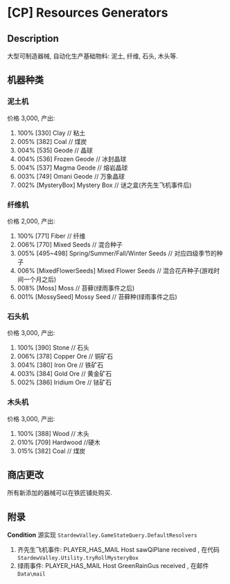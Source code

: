 ﻿# [CP] Resources Generators

## Description

大型可制造器械, 自动化生产基础物料: 泥土, 纤维, 石头, 木头等.

## 机器种类

### 泥土机

价格 3,000, 产出:

1. 100% \[330] Clay // 粘土
2. 005% \[382] Coal // 煤炭
3. 004% \[535] Geode // 晶球
4. 004% \[536] Frozen Geode // 冰封晶球
5. 004% \[537] Magma Geode // 熔岩晶球
6. 003% \[749] Omani Geode // 万象晶球
7. 002% \[MysteryBox] Mystery Box // 谜之盒\(齐先生飞机事件后)

### 纤维机

价格 2,000, 产出:

1. 100% \[771] Fiber // 纤维
2. 006% \[770] Mixed Seeds // 混合种子
3. 005% \[495~498] Spring/Summer/Fall/Winter Seeds // 对应四级季节的种子
4. 006% \[MixedFlowerSeeds] Mixed Flower Seeds // 混合花卉种子\(游戏时间一个月之后)
5. 008% \[Moss] Moss // 苔藓\(绿雨事件之后)
6. 001% \[MossySeed] Mossy Seed // 苔藓种\(绿雨事件之后)


### 石头机

价格 3,000, 产出:

1. 100% \[390] Stone // 石头
2. 006% \[378] Copper Ore // 铜矿石
3. 004% \[380] Iron Ore // 铁矿石
4. 003% \[384] Gold Ore // 黄金矿石
5. 002% \[386] Iridium Ore // 铱矿石

### 木头机

价格 3,000, 产出:

1. 100% \[388] Wood // 木头
2. 010% \[709] Hardwood //硬木
3. 015% \[382] Coal // 煤炭

## 商店更改

所有新添加的器械可以在铁匠铺处购买.

## 附录

**Condition** 源实现 `StardewValley.GameStateQuery.DefaultResolvers`

1. 齐先生飞机事件: PLAYER_HAS_MAIL Host sawQiPlane received , 在代码 `StardewValley.Utility.tryRollMysteryBox`
2. 绿雨事件: PLAYER_HAS_MAIL Host GreenRainGus received , 在邮件 `Data\mail`